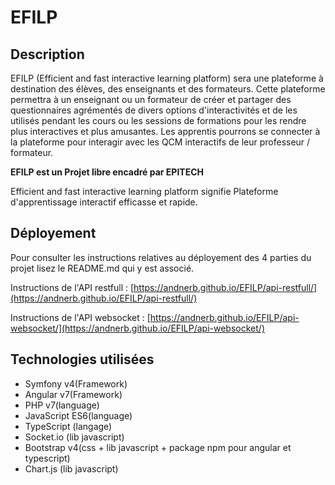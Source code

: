# EFILP

## Description

EFILP (Efficient and fast interactive learning platform) sera une plateforme à destination des élèves, des enseignants et des formateurs. Cette plateforme permettra à un enseignant ou un formateur de créer et partager des questionnaires agrémentés de divers options d'interactivités et de les utilisés pendant les cours ou les sessions de formations pour les rendre plus interactives et plus amusantes. Les apprentis pourrons se connecter à la plateforme pour interagir avec les QCM interactifs de leur professeur / formateur.

**EFILP est un Projet libre encadré par EPITECH**

Efficient and fast interactive learning platform signifie Plateforme d'apprentissage interactif efficasse et rapide.

## Déployement

Pour consulter les instructions relatives au déployement des 4 parties du projet lisez le README.md qui y est associé.

Instructions de l'API restfull : [https://andnerb.github.io/EFILP/api-restfull/](https://andnerb.github.io/EFILP/api-restfull/)

Instructions de l'API websocket : [https://andnerb.github.io/EFILP/api-websocket/](https://andnerb.github.io/EFILP/api-websocket/)

## Technologies utilisées

- Symfony v4(Framework)
- Angular v7(Framework)
- PHP v7(language)
- JavaScript ES6(language)
- TypeScript (langage)
- Socket.io (lib javascript)
- Bootstrap v4(css + lib javascript + package npm pour angular et typescript)
- Chart.js (lib javascript)
